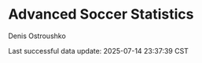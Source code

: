 # Advanced Soccer Statistics
Denis Ostroushko

<!-- gfm -->

Last successful data update: 2025-07-14 23:37:39 CST
